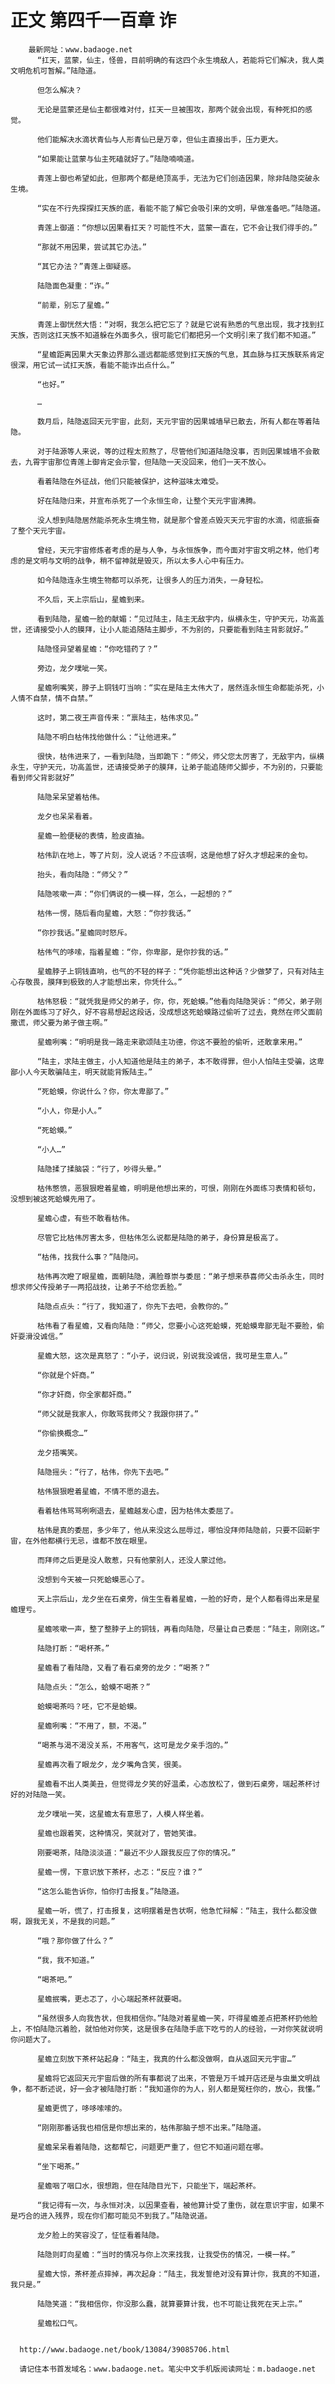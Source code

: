 # 正文 第四千一百章 诈
        最新网址：www.badaoge.net
          “扛天，蓝蒙，仙主，怪兽，目前明确的有这四个永生境敌人，若能将它们解决，我人类文明危机可暂解。”陆隐道。
      
          但怎么解决？
      
          无论是蓝蒙还是仙主都很难对付，扛天一旦被围攻，那两个就会出现，有种死扣的感觉。
      
          他们能解决水滴状青仙与人形青仙已是万幸，但仙主直接出手，压力更大。
      
          “如果能让蓝蒙与仙主死磕就好了。”陆隐喃喃道。
      
          青莲上御也希望如此，但那两个都是绝顶高手，无法为它们创造因果，除非陆隐突破永生境。
      
          “实在不行先探探扛天族的底，看能不能了解它会吸引来的文明，早做准备吧。”陆隐道。
      
          青莲上御道：“你想以因果看扛天？可能性不大，蓝蒙一直在，它不会让我们得手的。”
      
          “那就不用因果，尝试其它办法。”
      
          “其它办法？”青莲上御疑惑。
      
          陆隐面色凝重：“诈。”
      
          “前辈，别忘了星蟾。”
      
          青莲上御恍然大悟：“对啊，我怎么把它忘了？就是它说有熟悉的气息出现，我才找到扛天族，否则这扛天族不知道躲在外面多久，很可能它们都把另一个文明引来了我们都不知道。”
      
          “星蟾距离因果大天象边界那么遥远都能感觉到扛天族的气息，其血脉与扛天族联系肯定很深，用它试一试扛天族，看能不能诈出点什么。”
      
          “也好。”
      
          …
      
          数月后，陆隐返回天元宇宙，此刻，天元宇宙的因果城墙早已散去，所有人都在等着陆隐。
      
          对于陆源等人来说，等的过程太煎熬了，尽管他们知道陆隐没事，否则因果城墙不会散去，九霄宇宙那位青莲上御肯定会示警，但陆隐一天没回来，他们一天不放心。
      
          看着陆隐在外征战，他们只能被保护，这种滋味太难受。
      
          好在陆隐归来，并宣布杀死了一个永恒生命，让整个天元宇宙沸腾。
      
          没人想到陆隐居然能杀死永生境生物，就是那个曾差点毁灭天元宇宙的水滴，彻底振奋了整个天元宇宙。
      
          曾经，天元宇宙修炼者考虑的是与人争，与永恒族争，而今面对宇宙文明之林，他们考虑的是文明与文明的战争，稍不留神就是毁灭，所以太多人心中有压力。
      
          如今陆隐连永生境生物都可以杀死，让很多人的压力消失，一身轻松。
      
          不久后，天上宗后山，星蟾到来。
      
          看到陆隐，星蟾一脸的献媚：“见过陆主，陆主无敌宇内，纵横永生，守护天元，功高盖世，还请接受小人的膜拜，让小人能追随陆主脚步，不为别的，只要能看到陆主背影就好。”
      
          陆隐怪异望着星蟾：“你吃错药了？”
      
          旁边，龙夕噗呲一笑。
      
          星蟾咧嘴笑，脖子上铜钱叮当响：“实在是陆主太伟大了，居然连永恒生命都能杀死，小人情不自禁，情不自禁。”
      
          这时，第二夜王声音传来：“禀陆主，枯伟求见。”
      
          陆隐不明白枯伟找他做什么：“让他进来。”
      
          很快，枯伟进来了，一看到陆隐，当即跪下：“师父，师父您太厉害了，无敌宇内，纵横永生，守护天元，功高盖世，还请接受弟子的膜拜，让弟子能追随师父脚步，不为别的，只要能看到师父背影就好”
      
          陆隐呆呆望着枯伟。
      
          龙夕也呆呆看着。
      
          星蟾一脸便秘的表情，脸皮直抽。
      
          枯伟趴在地上，等了片刻，没人说话？不应该啊，这是他想了好久才想起来的金句。
      
          抬头，看向陆隐：“师父？”
      
          陆隐咳嗽一声：“你们俩说的一模一样，怎么，一起想的？”
      
          枯伟一愣，随后看向星蟾，大怒：“你抄我话。”
      
          “你抄我话。”星蟾同时怒斥。
      
          枯伟气的哆嗦，指着星蟾：“你，你卑鄙，是你抄我的话。”
      
          星蟾脖子上铜钱直响，也气的不轻的样子：“凭你能想出这种话？少做梦了，只有对陆主心存敬畏，膜拜到极致的人才能想出来，你凭什么。”
      
          枯伟怒极：“就凭我是师父的弟子，你，你，死蛤蟆。”他看向陆隐哭诉：“师父，弟子刚刚在外面练习了好久，好不容易想起这段话，没成想这死蛤蟆路过偷听了过去，竟然在师父面前撒谎，师父要为弟子做主啊。”
      
          星蟾咧嘴：“明明是我一路走来歌颂陆主功德，你这不要脸的偷听，还敢拿来用。”
      
          “陆主，求陆主做主，小人知道他是陆主的弟子，本不敢得罪，但小人怕陆主受骗，这卑鄙小人今天敢骗陆主，明天就能背叛陆主。”
      
          “死蛤蟆，你说什么？你，你太卑鄙了。”
      
          “小人，你是小人。”
      
          “死蛤蟆。”
      
          “小人…”
      
          陆隐揉了揉脑袋：“行了，吵得头晕。”
      
          枯伟憋愤，恶狠狠瞪着星蟾，明明是他想出来的，可恨，刚刚在外面练习表情和顿句，没想到被这死蛤蟆先用了。
      
          星蟾心虚，有些不敢看枯伟。
      
          尽管它比枯伟厉害太多，但枯伟怎么说都是陆隐的弟子，身份算是极高了。
      
          “枯伟，找我什么事？”陆隐问。
      
          枯伟再次瞪了眼星蟾，面朝陆隐，满脸尊崇与委屈：“弟子想来恭喜师父击杀永生，同时想求师父传授弟子一两招战技，让弟子不给您丢脸。”
      
          陆隐点点头：“行了，我知道了，你先下去吧，会教你的。”
      
          枯伟看了看星蟾，又看向陆隐：“师父，您要小心这死蛤蟆，死蛤蟆卑鄙无耻不要脸，偷奸耍滑没诚信。”
      
          星蟾大怒，这次是真怒了：“小子，说归说，别说我没诚信，我可是生意人。”
      
          “你就是个奸商。”
      
          “你才奸商，你全家都奸商。”
      
          “师父就是我家人，你敢骂我师父？我跟你拼了。”
      
          “你偷换概念…”
      
          龙夕捂嘴笑。
      
          陆隐摇头：“行了，枯伟，你先下去吧。”
      
          枯伟狠狠瞪着星蟾，不情不愿的退去。
      
          看着枯伟骂骂咧咧退去，星蟾越发心虚，因为枯伟太委屈了。
      
          枯伟是真的委屈，多少年了，他从来没这么屈辱过，哪怕没拜师陆隐前，只要不回新宇宙，在外他都横行无忌，谁都不放在眼里。
      
          而拜师之后更是没人敢惹，只有他蒙别人，还没人蒙过他。
      
          没想到今天被一只死蛤蟆恶心了。
      
          天上宗后山，龙夕坐在石桌旁，俏生生看着星蟾，一脸的好奇，是个人都看得出来是星蟾理亏。
      
          星蟾咳嗽一声，整了整脖子上的铜钱，再看向陆隐，尽量让自己委屈：“陆主，刚刚这。”
      
          陆隐打断：“喝杯茶。”
      
          星蟾看了看陆隐，又看了看石桌旁的龙夕：“喝茶？”
      
          陆隐点头：“怎么，蛤蟆不喝茶？”
      
          蛤蟆喝茶吗？呸，它不是蛤蟆。
      
          星蟾咧嘴：“不用了，额，不渴。”
      
          “喝茶与渴不渴没关系，不用客气，这可是龙夕亲手泡的。”
      
          星蟾再次看了眼龙夕，龙夕嘴角含笑，很美。
      
          星蟾看不出人类美丑，但觉得龙夕笑的好温柔，心态放松了，做到石桌旁，端起茶杯讨好的对陆隐一笑。
      
          龙夕噗呲一笑，这星蟾太有意思了，人模人样坐着。
      
          星蟾也跟着笑，这种情况，笑就对了，管她笑谁。
      
          刚要喝茶，陆隐淡淡道：“最近不少人跟我反应了你的情况。”
      
          星蟾一愣，下意识放下茶杯，忐忑：“反应？谁？”
      
          “这怎么能告诉你，怕你打击报复。”陆隐道。
      
          星蟾一听，慌了，打击报复，这明摆着是告状啊，他急忙辩解：“陆主，我什么都没做啊，跟我无关，不是我的问题。”
      
          “哦？那你做了什么？”
      
          “我，我不知道。”
      
          “喝茶吧。”
      
          星蟾抿嘴，更忐忑了，小心端起茶杯就要喝。
      
          “虽然很多人向我告状，但我相信你。”陆隐对着星蟾一笑，吓得星蟾差点把茶杯扔他脸上，不怕陆隐沉着脸，就怕他对你笑，这是很多在陆隐手底下吃亏的人的经验，一对你笑就说明你问题大了。
      
          星蟾立刻放下茶杯站起身：“陆主，我真的什么都没做啊，自从返回天元宇宙…”
      
          星蟾将它返回天元宇宙后做的所有事都说了出来，不管是万千城开店还是与虫巢文明战争，都不断述说，好一会才被陆隐打断：“我知道你的为人，别人都是冤枉你的，放心，我懂。”
      
          星蟾更慌了，哆哆嗦嗦的。
      
          “刚刚那番话我也相信是你想出来的，枯伟那脑子想不出来。”陆隐道。
      
          星蟾呆呆看着陆隐，这都帮它，问题更严重了，但它不知道问题在哪。
      
          “坐下喝茶。”
      
          星蟾咽了咽口水，很想跑，但在陆隐目光下，只能坐下，端起茶杯。
      
          “我记得有一次，与永恒对决，以因果查看，被他算计受了重伤，就在意识宇宙，如果不是巧合的进入残界，现在你们都可能见不到我了。”陆隐说道。
      
          龙夕脸上的笑容没了，怔怔看着陆隐。
      
          陆隐则盯向星蟾：“当时的情况与你上次来找我，让我受伤的情况，一模一样。”
      
          星蟾大惊，茶杯差点摔掉，再次起身：“陆主，我发誓绝对没有算计你，我真的不知道，我只是。”
      
          陆隐笑道：“我相信你，你没那么蠢，就算要算计我，也不可能让我死在天上宗。”
      
          星蟾松口气。
      
      
      http://www.badaoge.net/book/13084/39085706.html
      
      请记住本书首发域名：www.badaoge.net。笔尖中文手机版阅读网址：m.badaoge.net